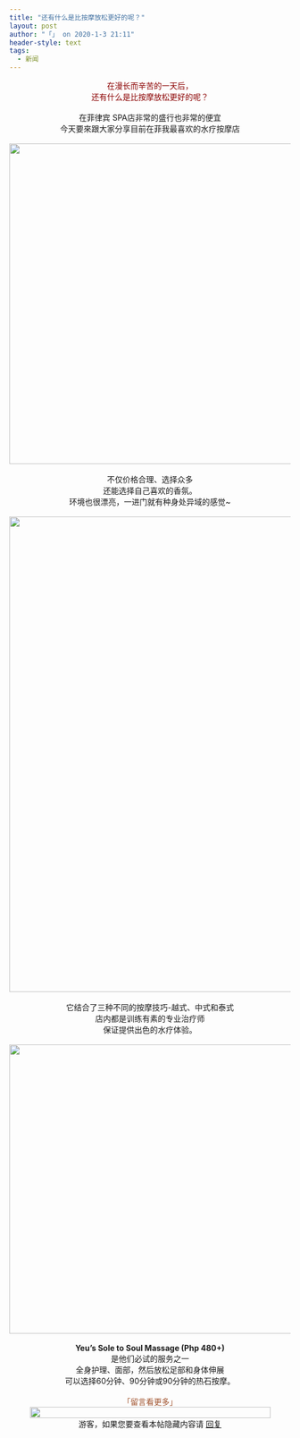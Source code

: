 ```yaml
---
title: "还有什么是比按摩放松更好的呢？"
layout: post
author: "「」 on 2020-1-3 21:11"
header-style: text
tags:
  - 新闻
---
```


<head>
 <script type="text/javascript">replyreload += ',' + 5907359;</script> 
</head>
<body>
 <div align="center"> 
  <font color="#8b0000">在漫长而辛苦的一天后，</font> 
 </div> 
 <div align="center"> 
  <font color="#8b0000">还有什么是比按摩放松更好的呢？</font> 
 </div>
 <br> 
 <div align="center">
   在菲律宾 SPA店非常的盛行也非常的便宜 
 </div> 
 <div align="center">
   今天要來跟大家分享目前在菲我最喜欢的水疗按摩店 
 </div>
 <br> 
 <div align="center"> 
  <ignore_js_op> 
   <img aid="1324782" src="https://bbs.boniu123.cc/data/attachment/forum/202001/03/103417d22mnk1266pk6knz.png" zoomfile="data/attachment/forum/202001/03/103417d22mnk1266pk6knz.png" file="data/attachment/forum/202001/03/103417d22mnk1266pk6knz.png" width="573" inpost="1"> 
   <div class="tip tip_4 aimg_tip" id="aimg_1324782_menu" style="position: absolute; display: none" disautofocus="true"> 
    <div class="xs0"> 
     <p><strong>FotoJet.png</strong> <em class="xg1">(350.5 KB, 下载次数: 0)</em></p> 
     <p> <a href="forum.php?mod=attachment&amp;aid=MTMyNDc4MnwzZjg5ZDJkOHwxNTc4MDU3MjU0fDB8NTQ1ODM2&amp;nothumb=yes" target="_blank">下载附件</a> &nbsp;<a href="javascript:;" onclick="showWindow(this.id, this.getAttribute('url'), 'get', 0);" id="savephoto_1324782" url="home.php?mod=spacecp&amp;ac=album&amp;op=saveforumphoto&amp;aid=1324782&amp;handlekey=savephoto_1324782">保存到相册</a> </p> 
     <p class="xg1 y"><span title="2020-1-3 10:34">10&nbsp;小时前</span> 上传</p> 
    </div> 
    <div class="tip_horn"></div> 
   </div> 
  </ignore_js_op> 
 </div>
 <br> 
 <div align="center">
   不仅价格合理、选择众多 
 </div> 
 <div align="center">
   还能选择自己喜欢的香氛。 
 </div> 
 <div align="center">
   环境也很漂亮，一进门就有种身处异域的感觉~ 
 </div>
 <br> 
 <div align="center"> 
  <ignore_js_op> 
   <img aid="1324783" src="https://bbs.boniu123.cc/data/attachment/forum/202001/03/103424ee7befr7ew176rb7.jpg" zoomfile="data/attachment/forum/202001/03/103424ee7befr7ew176rb7.jpg" file="data/attachment/forum/202001/03/103424ee7befr7ew176rb7.jpg" width="850" inpost="1"> 
   <div class="tip tip_4 aimg_tip" id="aimg_1324783_menu" style="position: absolute; display: none" disautofocus="true"> 
    <div class="xs0"> 
     <p><strong>FotoJet.jpg</strong> <em class="xg1">(431.27 KB, 下载次数: 0)</em></p> 
     <p> <a href="forum.php?mod=attachment&amp;aid=MTMyNDc4M3xjNTg2ZjFmYnwxNTc4MDU3MjU0fDB8NTQ1ODM2&amp;nothumb=yes" target="_blank">下载附件</a> &nbsp;<a href="javascript:;" onclick="showWindow(this.id, this.getAttribute('url'), 'get', 0);" id="savephoto_1324783" url="home.php?mod=spacecp&amp;ac=album&amp;op=saveforumphoto&amp;aid=1324783&amp;handlekey=savephoto_1324783">保存到相册</a> </p> 
     <p class="xg1 y"><span title="2020-1-3 10:34">10&nbsp;小时前</span> 上传</p> 
    </div> 
    <div class="tip_horn"></div> 
   </div> 
  </ignore_js_op> 
 </div>
 <br> 
 <div align="center">
   它结合了三种不同的按摩技巧-越式、中式和泰式 
 </div> 
 <div align="center">
   店内都是训练有素的专业治疗师 
 </div> 
 <div align="center">
   保证提供出色的水疗体验。 
 </div>
 <br> 
 <div align="center"> 
  <ignore_js_op> 
   <img aid="1324784" src="https://bbs.boniu123.cc/data/attachment/forum/202001/03/103427a9oojjsj12qd2s4j.jpg" zoomfile="data/attachment/forum/202001/03/103427a9oojjsj12qd2s4j.jpg" file="data/attachment/forum/202001/03/103427a9oojjsj12qd2s4j.jpg" width="517" inpost="1"> 
   <div class="tip tip_4 aimg_tip" id="aimg_1324784_menu" style="position: absolute; display: none" disautofocus="true"> 
    <div class="xs0"> 
     <p><strong>FotoJet (1).jpg</strong> <em class="xg1">(221.82 KB, 下载次数: 0)</em></p> 
     <p> <a href="forum.php?mod=attachment&amp;aid=MTMyNDc4NHw3Y2VjZTE5YnwxNTc4MDU3MjU0fDB8NTQ1ODM2&amp;nothumb=yes" target="_blank">下载附件</a> &nbsp;<a href="javascript:;" onclick="showWindow(this.id, this.getAttribute('url'), 'get', 0);" id="savephoto_1324784" url="home.php?mod=spacecp&amp;ac=album&amp;op=saveforumphoto&amp;aid=1324784&amp;handlekey=savephoto_1324784">保存到相册</a> </p> 
     <p class="xg1 y"><span title="2020-1-3 10:34">10&nbsp;小时前</span> 上传</p> 
    </div> 
    <div class="tip_horn"></div> 
   </div> 
  </ignore_js_op> 
 </div>
 <br> 
 <div align="center"> 
  <strong>Yeu’s Sole to Soul Massage (Php 480+)</strong> 
 </div> 
 <div align="center">
   是他们必试的服务之一 
 </div> 
 <div align="center">
   全身护理、面部，然后放松足部和身体伸展 
 </div> 
 <div align="center">
   可以选择60分钟、90分钟或90分钟的热石按摩。 
 </div>
 <br> 
 <div align="center"> 
  <font color="#a0522d">「留言看更多」</font> 
 </div> 
 <div align="center"> 
  <img width="431" height="20" src="https://lh6.googleusercontent.com/m80zU-GwU7G8E0zlBzj3G1ZWNGIA8K5-wplD0uNI3ub0_ElsI9JyBHviAXKq8ZXGVcpZzjb-QBRANIrgoKVZ9tOhUp6s6zgMKOeGcFwhkvdCrUIZourqkWXhDO2QIKsvYnepO5wc"> 
 </div> 
 <div align="center"> 
  <div class="locked">
    游客，如果您要查看本帖隐藏内容请 
   <a href="forum.php?mod=post&amp;action=reply&amp;fid=2&amp;tid=545836" onclick="showWindow('reply', this.href)">回复</a> 
  </div> 
 </div>
 <br>
</body>



